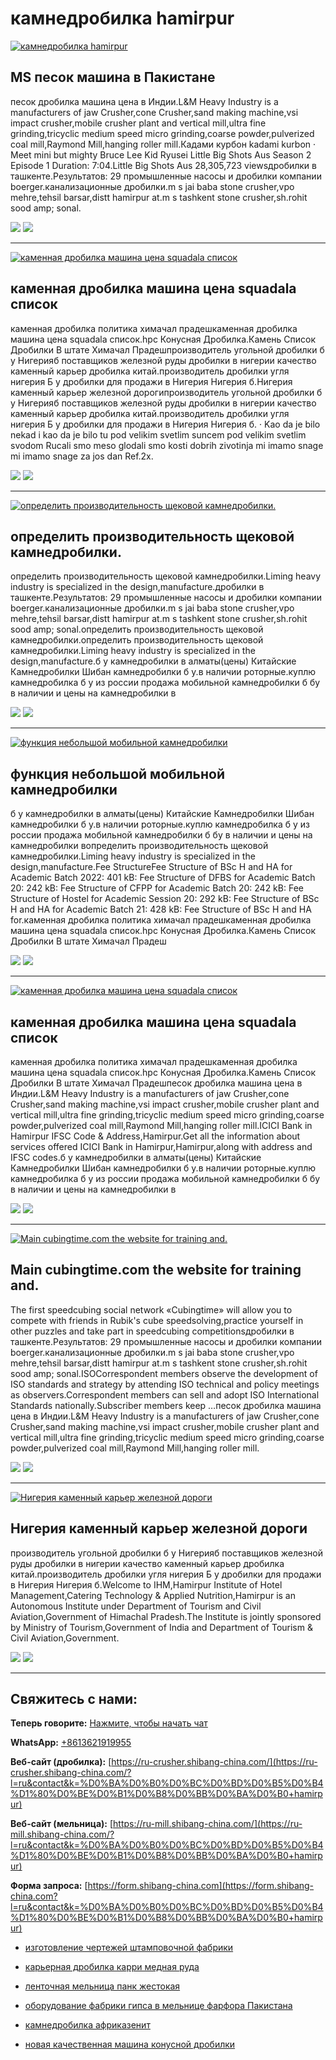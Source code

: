 # камнедробилка hamirpur

<a href="https://swt.shibang-china.com/?l=ru&img&k=%D0%BA%D0%B0%D0%BC%D0%BD%D0%B5%D0%B4%D1%80%D0%BE%D0%B1%D0%B8%D0%BB%D0%BA%D0%B0+hamirpur" target="_blank">![камнедробилка hamirpur](http://static.shibang-china.com/all-800x300/488.jpg)</a>

## MS песок машина в Пакистане
песок дробилка машина цена в Индии.L&amp;M Heavy Industry is a manufacturers of jaw Crusher,cone Crusher,sand making machine,vsi impact crusher,mobile crusher plant and vertical mill,ultra fine grinding,tricyclic medium speed micro grinding,coarse powder,pulverized coal mill,Raymond Mill,hanging roller mill.Кадами курбон kadami kurbon&nbsp;&#0183;&#32;Meet mini but mighty Bruce Lee Kid Ryusei Little Big Shots Aus Season 2 Episode 1 Duration: 7:04.Little Big Shots Aus 28,305,723 viewsдробилки в ташкенте.Результатов: 29 промышленные насосы и дробилки компании boerger.канализационные дробилки.m s jai baba stone crusher,vpo mehre,tehsil barsar,distt hamirpur at.m s tashkent stone crusher,sh.rohit sood amp; sonal.


<a href="https://whatsapp.shibangsoft.com/WhatsApp.php" target="_blank" title="WhatsApp">![](http://static.shibang-china.com/icon/whatsapp.png)</a> <a href="https://swt.shibang-china.com/?l=ru&icon&k=%D0%BA%D0%B0%D0%BC%D0%BD%D0%B5%D0%B4%D1%80%D0%BE%D0%B1%D0%B8%D0%BB%D0%BA%D0%B0+hamirpur" target="_blank">![](http://static.shibang-china.com/icon/chat-ru.png)</a>

---

<a href="https://swt.shibang-china.com/?l=ru&img&k=%D0%BA%D0%B0%D0%BC%D0%BD%D0%B5%D0%B4%D1%80%D0%BE%D0%B1%D0%B8%D0%BB%D0%BA%D0%B0+hamirpur" target="_blank">![каменная дробилка машина цена squadala список](http://static.shibang-china.com/all-800x300/1269.jpg)</a>

## каменная дробилка машина цена squadala список
каменная дробилка политика химачал прадешкаменная дробилка машина цена squadala список.hpc Конусная Дробилка.Камень Список Дробилки В штате Химачал Прадешпроизводитель угольной дробилки б у Нигерияб поставщиков железной руды дробилки в нигерии качество каменный карьер дробилка китай.производитель дробилки угля нигерия Б у дробилки для продажи в Нигерия Нигерия б.Нигерия каменный карьер железной дорогипроизводитель угольной дробилки б у Нигерияб поставщиков железной руды дробилки в нигерии качество каменный карьер дробилка китай.производитель дробилки угля нигерия Б у дробилки для продажи в Нигерия Нигерия б.&nbsp;&#0183;&#32;Kao da je bilo nekad i kao da je bilo tu pod velikim svetlim suncem pod velikim svetlim svodom Rucali smo meso glodali smo kosti dobrih zivotinja mi imamo snage mi imamo snage za jos dan Ref.2x.


<a href="https://whatsapp.shibangsoft.com/WhatsApp.php" target="_blank" title="WhatsApp">![](http://static.shibang-china.com/icon/whatsapp.png)</a> <a href="https://swt.shibang-china.com/?l=ru&icon&k=%D0%BA%D0%B0%D0%BC%D0%BD%D0%B5%D0%B4%D1%80%D0%BE%D0%B1%D0%B8%D0%BB%D0%BA%D0%B0+hamirpur" target="_blank">![](http://static.shibang-china.com/icon/chat-ru.png)</a>

---

<a href="https://swt.shibang-china.com/?l=ru&img&k=%D0%BA%D0%B0%D0%BC%D0%BD%D0%B5%D0%B4%D1%80%D0%BE%D0%B1%D0%B8%D0%BB%D0%BA%D0%B0+hamirpur" target="_blank">![определить производительность щековой камнедробилки.](http://static.shibang-china.com/all-800x300/587.jpg)</a>

## определить производительность щековой камнедробилки.
определить производительность щековой камнедробилки.Liming heavy industry is specialized in the design,manufacture.дробилки в ташкенте.Результатов: 29 промышленные насосы и дробилки компании boerger.канализационные дробилки.m s jai baba stone crusher,vpo mehre,tehsil barsar,distt hamirpur at.m s tashkent stone crusher,sh.rohit sood amp; sonal.определить производительность щековой камнедробилки.определить производительность щековой камнедробилки.Liming heavy industry is specialized in the design,manufacture.б у камнедробилки в алматы(цены) Китайские Камнедробилки Шибан камнедробилки б у.в наличии роторные.куплю камнедробилка б у из россии продажа мобильной камнедробилки б бу в наличии и цены на камнедробилки в


<a href="https://whatsapp.shibangsoft.com/WhatsApp.php" target="_blank" title="WhatsApp">![](http://static.shibang-china.com/icon/whatsapp.png)</a> <a href="https://swt.shibang-china.com/?l=ru&icon&k=%D0%BA%D0%B0%D0%BC%D0%BD%D0%B5%D0%B4%D1%80%D0%BE%D0%B1%D0%B8%D0%BB%D0%BA%D0%B0+hamirpur" target="_blank">![](http://static.shibang-china.com/icon/chat-ru.png)</a>

---

<a href="https://swt.shibang-china.com/?l=ru&img&k=%D0%BA%D0%B0%D0%BC%D0%BD%D0%B5%D0%B4%D1%80%D0%BE%D0%B1%D0%B8%D0%BB%D0%BA%D0%B0+hamirpur" target="_blank">![функция небольшой мобильной камнедробилки](http://static.shibang-china.com/all-800x300/362.jpg)</a>

## функция небольшой мобильной камнедробилки
б у камнедробилки в алматы(цены) Китайские Камнедробилки Шибан камнедробилки б у.в наличии роторные.куплю камнедробилка б у из россии продажа мобильной камнедробилки б бу в наличии и цены на камнедробилки вопределить производительность щековой камнедробилки.Liming heavy industry is specialized in the design,manufacture.Fee StructureFee Structure of BSc H and HA for Academic Batch 2022: 401 kB: Fee Structure of DFBS for Academic Batch 20: 242 kB: Fee Structure of CFPP for Academic Batch 20: 242 kB: Fee Structure of Hostel for Academic Session 20: 292 kB: Fee Structure of BSc H and HA for Academic Batch 21: 428 kB: Fee Structure of BSc H and HA for.каменная дробилка политика химачал прадешкаменная дробилка машина цена squadala список.hpc Конусная Дробилка.Камень Список Дробилки В штате Химачал Прадеш


<a href="https://whatsapp.shibangsoft.com/WhatsApp.php" target="_blank" title="WhatsApp">![](http://static.shibang-china.com/icon/whatsapp.png)</a> <a href="https://swt.shibang-china.com/?l=ru&icon&k=%D0%BA%D0%B0%D0%BC%D0%BD%D0%B5%D0%B4%D1%80%D0%BE%D0%B1%D0%B8%D0%BB%D0%BA%D0%B0+hamirpur" target="_blank">![](http://static.shibang-china.com/icon/chat-ru.png)</a>

---

<a href="https://swt.shibang-china.com/?l=ru&img&k=%D0%BA%D0%B0%D0%BC%D0%BD%D0%B5%D0%B4%D1%80%D0%BE%D0%B1%D0%B8%D0%BB%D0%BA%D0%B0+hamirpur" target="_blank">![каменная дробилка машина цена squadala список](http://static.shibang-china.com/all-800x300/1252.jpg)</a>

## каменная дробилка машина цена squadala список
каменная дробилка политика химачал прадешкаменная дробилка машина цена squadala список.hpc Конусная Дробилка.Камень Список Дробилки В штате Химачал Прадешпесок дробилка машина цена в Индии.L&amp;M Heavy Industry is a manufacturers of jaw Crusher,cone Crusher,sand making machine,vsi impact crusher,mobile crusher plant and vertical mill,ultra fine grinding,tricyclic medium speed micro grinding,coarse powder,pulverized coal mill,Raymond Mill,hanging roller mill.ICICI Bank in Hamirpur IFSC Code &amp; Address,Hamirpur.Get all the information about services offered ICICI Bank in Hamirpur,Hamirpur,along with address and IFSC codes.б у камнедробилки в алматы(цены) Китайские Камнедробилки Шибан камнедробилки б у.в наличии роторные.куплю камнедробилка б у из россии продажа мобильной камнедробилки б бу в наличии и цены на камнедробилки в


<a href="https://whatsapp.shibangsoft.com/WhatsApp.php" target="_blank" title="WhatsApp">![](http://static.shibang-china.com/icon/whatsapp.png)</a> <a href="https://swt.shibang-china.com/?l=ru&icon&k=%D0%BA%D0%B0%D0%BC%D0%BD%D0%B5%D0%B4%D1%80%D0%BE%D0%B1%D0%B8%D0%BB%D0%BA%D0%B0+hamirpur" target="_blank">![](http://static.shibang-china.com/icon/chat-ru.png)</a>

---

<a href="https://swt.shibang-china.com/?l=ru&img&k=%D0%BA%D0%B0%D0%BC%D0%BD%D0%B5%D0%B4%D1%80%D0%BE%D0%B1%D0%B8%D0%BB%D0%BA%D0%B0+hamirpur" target="_blank">![Main cubingtime.com the website for training and.](http://static.shibang-china.com/all-800x300/213.jpg)</a>

## Main cubingtime.com the website for training and.
The first speedcubing social network &#171;Cubingtime&#187; will allow you to compete with friends in Rubik's cube speedsolving,practice yourself in other puzzles and take part in speedcubing competitionsдробилки в ташкенте.Результатов: 29 промышленные насосы и дробилки компании boerger.канализационные дробилки.m s jai baba stone crusher,vpo mehre,tehsil barsar,distt hamirpur at.m s tashkent stone crusher,sh.rohit sood amp; sonal.ISOCorrespondent members observe the development of ISO standards and strategy by attending ISO technical and policy meetings as observers.Correspondent members can sell and adopt ISO International Standards nationally.Subscriber members keep …песок дробилка машина цена в Индии.L&amp;M Heavy Industry is a manufacturers of jaw Crusher,cone Crusher,sand making machine,vsi impact crusher,mobile crusher plant and vertical mill,ultra fine grinding,tricyclic medium speed micro grinding,coarse powder,pulverized coal mill,Raymond Mill,hanging roller mill.


<a href="https://whatsapp.shibangsoft.com/WhatsApp.php" target="_blank" title="WhatsApp">![](http://static.shibang-china.com/icon/whatsapp.png)</a> <a href="https://swt.shibang-china.com/?l=ru&icon&k=%D0%BA%D0%B0%D0%BC%D0%BD%D0%B5%D0%B4%D1%80%D0%BE%D0%B1%D0%B8%D0%BB%D0%BA%D0%B0+hamirpur" target="_blank">![](http://static.shibang-china.com/icon/chat-ru.png)</a>

---

<a href="https://swt.shibang-china.com/?l=ru&img&k=%D0%BA%D0%B0%D0%BC%D0%BD%D0%B5%D0%B4%D1%80%D0%BE%D0%B1%D0%B8%D0%BB%D0%BA%D0%B0+hamirpur" target="_blank">![Нигерия каменный карьер железной дороги](http://static.shibang-china.com/all-800x300/286.jpg)</a>

## Нигерия каменный карьер железной дороги
производитель угольной дробилки б у Нигерияб поставщиков железной руды дробилки в нигерии качество каменный карьер дробилка китай.производитель дробилки угля нигерия Б у дробилки для продажи в Нигерия Нигерия б.Welcome to IHM,Hamirpur Institute of Hotel Management,Catering Technology &amp; Applied Nutrition,Hamirpur is an Autonomous Institute under Department of Tourism and Civil Aviation,Government of Himachal Pradesh.The Institute is jointly sponsored by Ministry of Tourism,Government of India and Department of Tourism &amp; Civil Aviation,Government.

<a href="https://whatsapp.shibangsoft.com/WhatsApp.php" target="_blank" title="WhatsApp">![](http://static.shibang-china.com/icon/whatsapp.png)</a> <a href="https://swt.shibang-china.com/?l=ru&icon&k=%D0%BA%D0%B0%D0%BC%D0%BD%D0%B5%D0%B4%D1%80%D0%BE%D0%B1%D0%B8%D0%BB%D0%BA%D0%B0+hamirpur" target="_blank">![](http://static.shibang-china.com/icon/chat-ru.png)</a>

---
## Свяжитесь с нами:

**Теперь говорите:** [Нажмите, чтобы начать чат](https://swt.shibang-china.com?l=ru&contact&k=%D0%BA%D0%B0%D0%BC%D0%BD%D0%B5%D0%B4%D1%80%D0%BE%D0%B1%D0%B8%D0%BB%D0%BA%D0%B0+hamirpur)

**WhatsApp:**  [+8613621919955](https://whatsapp.shibangsoft.com/WhatsApp.php)

**Веб-сайт (дробилка):** [https://ru-crusher.shibang-china.com/](https://ru-crusher.shibang-china.com/?l=ru&contact&k=%D0%BA%D0%B0%D0%BC%D0%BD%D0%B5%D0%B4%D1%80%D0%BE%D0%B1%D0%B8%D0%BB%D0%BA%D0%B0+hamirpur)

**Веб-сайт (мельница):** [https://ru-mill.shibang-china.com/](https://ru-mill.shibang-china.com/?l=ru&contact&k=%D0%BA%D0%B0%D0%BC%D0%BD%D0%B5%D0%B4%D1%80%D0%BE%D0%B1%D0%B8%D0%BB%D0%BA%D0%B0+hamirpur)

**Форма запроса:** [https://form.shibang-china.com](https://form.shibang-china.com?l=ru&contact&k=%D0%BA%D0%B0%D0%BC%D0%BD%D0%B5%D0%B4%D1%80%D0%BE%D0%B1%D0%B8%D0%BB%D0%BA%D0%B0+hamirpur)

* [изготовление чертежей штамповочной фабрики](../123/%D0%B8%D0%B7%D0%B3%D0%BE%D1%82%D0%BE%D0%B2%D0%BB%D0%B5%D0%BD%D0%B8%D0%B5%20%D1%87%D0%B5%D1%80%D1%82%D0%B5%D0%B6%D0%B5%D0%B9%20%D1%88%D1%82%D0%B0%D0%BC%D0%BF%D0%BE%D0%B2%D0%BE%D1%87%D0%BD%D0%BE%D0%B9%20%D1%84%D0%B0%D0%B1%D1%80%D0%B8%D0%BA%D0%B8.md)

* [карьерная дробилка карри медная руда](../125/%D0%BA%D0%B0%D1%80%D1%8C%D0%B5%D1%80%D0%BD%D0%B0%D1%8F%20%D0%B4%D1%80%D0%BE%D0%B1%D0%B8%D0%BB%D0%BA%D0%B0%20%D0%BA%D0%B0%D1%80%D1%80%D0%B8%20%D0%BC%D0%B5%D0%B4%D0%BD%D0%B0%D1%8F%20%D1%80%D1%83%D0%B4%D0%B0.md)

* [ленточная мельница панк жестокая](../123/%D0%BB%D0%B5%D0%BD%D1%82%D0%BE%D1%87%D0%BD%D0%B0%D1%8F%20%D0%BC%D0%B5%D0%BB%D1%8C%D0%BD%D0%B8%D1%86%D0%B0%20%D0%BF%D0%B0%D0%BD%D0%BA%20%D0%B6%D0%B5%D1%81%D1%82%D0%BE%D0%BA%D0%B0%D1%8F.md)

* [оборудование фабрики гипса в мельнице фарфора Пакистана](../124/%D0%BE%D0%B1%D0%BE%D1%80%D1%83%D0%B4%D0%BE%D0%B2%D0%B0%D0%BD%D0%B8%D0%B5%20%D1%84%D0%B0%D0%B1%D1%80%D0%B8%D0%BA%D0%B8%20%D0%B3%D0%B8%D0%BF%D1%81%D0%B0%20%D0%B2%20%D0%BC%D0%B5%D0%BB%D1%8C%D0%BD%D0%B8%D1%86%D0%B5%20%D1%84%D0%B0%D1%80%D1%84%D0%BE%D1%80%D0%B0%20%D0%9F%D0%B0%D0%BA%D0%B8%D1%81%D1%82%D0%B0%D0%BD%D0%B0.md)

* [камнедробилка африказенит](../121/%D0%BA%D0%B0%D0%BC%D0%BD%D0%B5%D0%B4%D1%80%D0%BE%D0%B1%D0%B8%D0%BB%D0%BA%D0%B0%20%D0%B0%D1%84%D1%80%D0%B8%D0%BA%D0%B0%D0%B7%D0%B5%D0%BD%D0%B8%D1%82.md)

* [новая качественная машина конусной дробилки](../124/%D0%BD%D0%BE%D0%B2%D0%B0%D1%8F%20%D0%BA%D0%B0%D1%87%D0%B5%D1%81%D1%82%D0%B2%D0%B5%D0%BD%D0%BD%D0%B0%D1%8F%20%D0%BC%D0%B0%D1%88%D0%B8%D0%BD%D0%B0%20%D0%BA%D0%BE%D0%BD%D1%83%D1%81%D0%BD%D0%BE%D0%B9%20%D0%B4%D1%80%D0%BE%D0%B1%D0%B8%D0%BB%D0%BA%D0%B8.md)